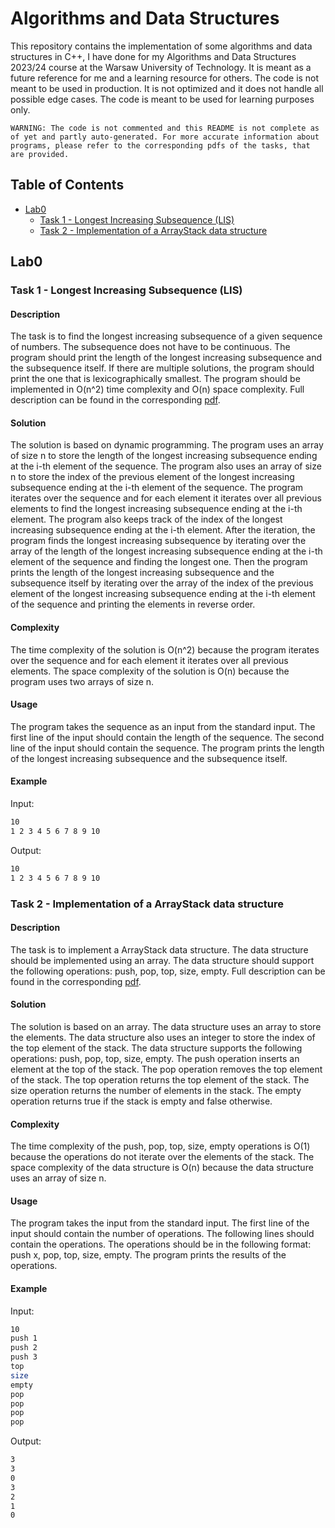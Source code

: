 # Algorithms and Data Structures 
This repository contains the implementation of some algorithms and data structures in C++, I have done for my Algorithms and Data Structures 2023/24 course at the Warsaw University of Technology. It is meant as a future reference for me and a learning resource for others. The code is not meant to be used in production. It is not optimized and it does not handle all possible edge cases. The code is meant to be used for learning purposes only. 

`WARNING: The code is not commented and this README is not complete as of yet and partly auto-generated. For more accurate information about programs, please refer to the corresponding pdfs of the tasks, that are provided.`

## Table of Contents
- [Lab0](#lab0)
  - [Task 1 - Longest Increasing Subsequence (LIS)](#task-1---longest-increasing-subsequence-lis)
  - [Task 2 - Implementation of a ArrayStack data structure](#task-2---implementation-of-a-arraystack-data-structure)


## Lab0
### Task 1 - Longest Increasing Subsequence (LIS)
#### Description
The task is to find the longest increasing subsequence of a given sequence of numbers. The subsequence does not have to be continuous. The program should print the length of the longest increasing subsequence and the subsequence itself. If there are multiple solutions, the program should print the one that is lexicographically smallest. The program should be implemented in O(n^2) time complexity and O(n) space complexity. Full description can be found in the corresponding [pdf](Lab0/LIS%20(longest%20increasing%20subsequence)/LIS.pdf).

#### Solution
The solution is based on dynamic programming. The program uses an array of size n to store the length of the longest increasing subsequence ending at the i-th element of the sequence. The program also uses an array of size n to store the index of the previous element of the longest increasing subsequence ending at the i-th element of the sequence. The program iterates over the sequence and for each element it iterates over all previous elements to find the longest increasing subsequence ending at the i-th element. The program also keeps track of the index of the longest increasing subsequence ending at the i-th element. After the iteration, the program finds the longest increasing subsequence by iterating over the array of the length of the longest increasing subsequence ending at the i-th element of the sequence and finding the longest one. Then the program prints the length of the longest increasing subsequence and the subsequence itself by iterating over the array of the index of the previous element of the longest increasing subsequence ending at the i-th element of the sequence and printing the elements in reverse order.

#### Complexity
The time complexity of the solution is O(n^2) because the program iterates over the sequence and for each element it iterates over all previous elements. The space complexity of the solution is O(n) because the program uses two arrays of size n.

#### Usage
The program takes the sequence as an input from the standard input. The first line of the input should contain the length of the sequence. The second line of the input should contain the sequence. The program prints the length of the longest increasing subsequence and the subsequence itself.

#### Example
Input:
```bash
10
1 2 3 4 5 6 7 8 9 10
```
Output:
```bash
10
1 2 3 4 5 6 7 8 9 10
```

### Task 2 - Implementation of a ArrayStack data structure
#### Description
The task is to implement a ArrayStack data structure. The data structure should be implemented using an array. The data structure should support the following operations: push, pop, top, size, empty. Full description can be found in the corresponding [pdf](Lab0/ArrayStack/ArrayStack.pdf).

#### Solution
The solution is based on an array. The data structure uses an array to store the elements. The data structure also uses an integer to store the index of the top element of the stack. The data structure supports the following operations: push, pop, top, size, empty. The push operation inserts an element at the top of the stack. The pop operation removes the top element of the stack. The top operation returns the top element of the stack. The size operation returns the number of elements in the stack. The empty operation returns true if the stack is empty and false otherwise.

#### Complexity
The time complexity of the push, pop, top, size, empty operations is O(1) because the operations do not iterate over the elements of the stack. The space complexity of the data structure is O(n) because the data structure uses an array of size n.

#### Usage
The program takes the input from the standard input. The first line of the input should contain the number of operations. The following lines should contain the operations. The operations should be in the following format: push x, pop, top, size, empty. The program prints the results of the operations.

#### Example
Input:
```bash
10
push 1  
push 2
push 3
top
size
empty
pop
pop
pop
pop
```

Output:
```bash
3
3
0
3
2
1
0
```